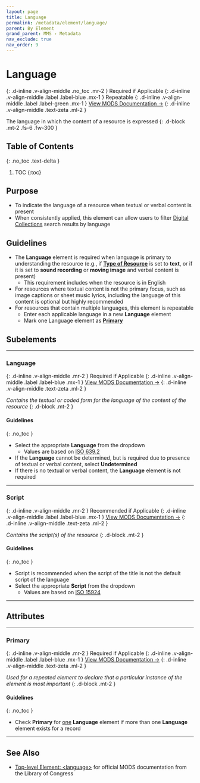```yaml
---
layout: page
title: Language
permalink: /metadata/element/language/
parent: By Element
grand_parent: MMS › Metadata
nav_exclude: true
nav_order: 9
---
```


# Language
{: .d-inline .v-align-middle .no_toc .mr-2 }
Required if Applicable
{: .d-inline .v-align-middle .label .label-blue .mx-1 }
Repeatable
{: .d-inline .v-align-middle .label .label-green .mx-1 }
[View MODS Documentation →](https://www.loc.gov/standards/mods/userguide/language.html)
{: .d-inline .v-align-middle .text-zeta .ml-2 }

The language in which the content of a resource is expressed
{: .d-block .mt-2 .fs-6 .fw-300 }

## Table of Contents
{: .no_toc .text-delta }

1. TOC
{:toc}

## Purpose
- To indicate the language of a resource when textual or verbal content is present
- When consistently applied, this element can allow users to filter [Digital Collections](/metadata-documentation/resources/glossary/#digital-collections) search results by language

## Guidelines
- The **Language** element is required when language is primary to understanding the resource (e.g., if [**Type of Resource**](/metadata-documentation/metadata/element/type-of-resource/) is set to **text**, or if it is set to **sound recording** or **moving image** and verbal content is present)
    - This requirement includes when the resource is in English
- For resources where textual content is not the primary focus, such as image captions or sheet music lyrics, including the language of this content is optional but highly recommended
- For resources that contain multiple languages, this element is repeatable
    - Enter each applicable language in a new **Language** element
    - Mark one Language element as [**Primary**](#primary)

## Subelements

---

### Language
{: .d-inline .v-align-middle .mr-2 }
Required if Applicable
{: .d-inline .v-align-middle .label .label-blue .mx-1 }
[View MODS Documentation →](https://www.loc.gov/standards/mods/userguide/language.html#languageterm)
{: .d-inline .v-align-middle .text-zeta .ml-2 }

_Contains the textual or coded form for the language of the content of the resource_
{: .d-block .mt-2 }

#### Guidelines
{: .no_toc }
- Select the appropriate **Language** from the dropdown
    - Values are based on [ISO 639.2](https://www.loc.gov/standards/iso639-2/php/code_list.php)
- If the **Language** cannot be determined, but is required due to presence of textual or verbal content, select **Undetermined**
- If there is no textual or verbal content, the **Language** element is not required

---

### Script
{: .d-inline .v-align-middle .mr-2 }
Recommended if Applicable
{: .d-inline .v-align-middle .label .label-blue .mx-1 }
[View MODS Documentation →](https://www.loc.gov/standards/mods/userguide/language.html#scriptterm)
{: .d-inline .v-align-middle .text-zeta .ml-2 }

_Contains the script(s) of the resource_
{: .d-block .mt-2 }

#### Guidelines
{: .no_toc }
- Script is recommended when the script of the title is not the default script of the language
- Select the appropriate **Script** from the dropdown
    - Values are based on [ISO 15924](https://www.iso.org/standard/29546.html)

---

## Attributes

---

###  Primary
{: .d-inline .v-align-middle .mr-2 }
Required if Applicable
{: .d-inline .v-align-middle .label .label-blue .mx-1 }
[View MODS Documentation →](https://www.loc.gov/standards/mods/userguide/attributes.html#usage)
{: .d-inline .v-align-middle .text-zeta .ml-2 }

_Used for a repeated element to declare that a particular instance of the element is most important_
{: .d-block .mt-2 }

#### Guidelines
{: .no_toc }
- Check **Primary** for <u>one</u> **Language** element if more than one **Language** element exists for a record

---

## See Also
- [Top-level Element: &lt;language&gt;](https://www.loc.gov/standards/mods/userguide/language.html) for official MODS documentation from the Library of Congress